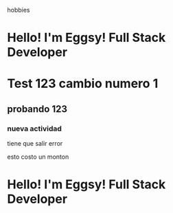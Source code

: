  hobbies
# Hello! I'm Eggsy! Full Stack Developer
# Test 123 cambio numero 1 
## probando 123 
### nueva actividad

tiene que salir error


esto costo un monton










 



# Hello! I'm Eggsy! Full Stack Developer